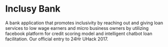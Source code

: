 # Inclusy Bank
A bank application that promotes inclusivity by reaching out and giving loan services to low wage earners and micro business owners by utilizing facebook platform for credit scoring model and intelligent chatbot loan facilitation. Our official entry to 24Hr UHack 2017.
